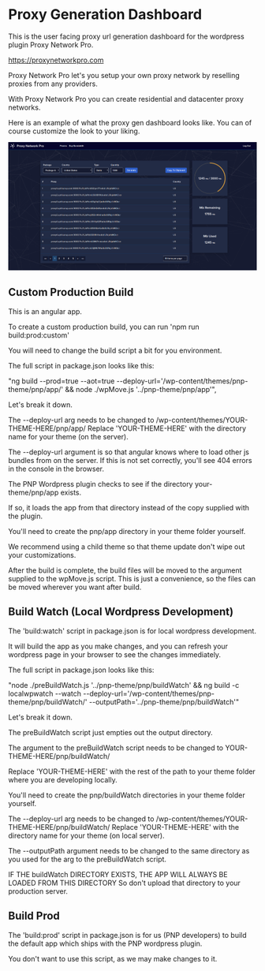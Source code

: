 # Proxy Generation Dashboard

This is the user facing proxy url generation dashboard for the wordpress plugin Proxy Network Pro.

https://proxynetworkpro.com

Proxy Network Pro let's you setup your own proxy network by reselling proxies from any providers.

With Proxy Network Pro you can create residential and datacenter proxy networks.

Here is an example of what the proxy gen dashboard looks like. You can of course customize the look to your liking.

![](screenshots/proxy_gen.png)


## Custom Production Build

This is an angular app.

To create a custom production build, you can run 'npm run build:prod:custom'

You will need to change the build script a bit for you environment.

The full script in package.json looks like this:

"ng build --prod=true --aot=true --deploy-url='/wp-content/themes/pnp-theme/pnp/app/' && node ./wpMove.js '../pnp-theme/pnp/app'",

Let's break it down.

The --deploy-url arg needs to be changed to /wp-content/themes/YOUR-THEME-HERE/pnp/app/ 
Replace 'YOUR-THEME-HERE' with the directory name for your theme (on the server).

The --deploy-url argument is so that angular knows where to load other js bundles from on the server.
If this is not set correctly, you'll see 404 errors in the console in the browser.

The PNP Wordpress plugin checks to see if the directory your-theme/pnp/app exists.

If so, it loads the app from that directory instead of the copy supplied with the plugin.

You'll need to create the pnp/app directory in your theme folder yourself.

We recommend using a child theme so that theme update don't wipe out your customizations.

After the build is complete, the build files will be moved to the argument supplied to the wpMove.js script.
This is just a convenience, so the files can be moved wherever you want after build.



## Build Watch (Local Wordpress Development)

The 'build:watch' script in package.json is for local wordpress development.

It will build the app as you make changes, and you can refresh your wordpress page in your browser to see the changes immediately.

The full script in package.json looks like this:

"node ./preBuildWatch.js '../pnp-theme/pnp/buildWatch' && ng build -c localwpwatch --watch --deploy-url='/wp-content/themes/pnp-theme/pnp/buildWatch/' --outputPath='../pnp-theme/pnp/buildWatch'"

Let's break it down.

The preBuildWatch script just empties out the output directory. 

The argument to the preBuildWatch script needs to be changed to YOUR-THEME-HERE/pnp/buildWatch/ 

Replace 'YOUR-THEME-HERE' with the rest of the path to your theme folder where you are developing locally.

You'll need to create the pnp/buildWatch directories in your theme folder yourself.

The --deploy-url arg needs to be changed to /wp-content/themes/YOUR-THEME-HERE/pnp/buildWatch/ 
Replace 'YOUR-THEME-HERE' with the directory name for your theme (on local server).

The --outputPath argument needs to be changed to the same directory as you used 
for the arg to the preBuildWatch script.

IF THE buildWatch DIRECTORY EXISTS, THE APP WILL ALWAYS BE LOADED FROM THIS DIRECTORY
So don't upload that directory to your production server.


## Build Prod

The 'build:prod' script in package.json is for us (PNP developers) to build the default app which ships with the PNP wordpress plugin.

You don't want to use this script, as we may make changes to it.
